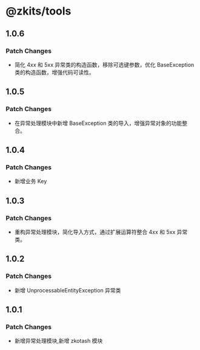 # @zkits/tools

## 1.0.6

### Patch Changes

- 简化 4xx 和 5xx 异常类的构造函数，移除可选键参数，优化 BaseException 类的构造函数，增强代码可读性。

## 1.0.5

### Patch Changes

- 在异常处理模块中新增 BaseException 类的导入，增强异常对象的功能整合。

## 1.0.4

### Patch Changes

- 新增业务 Key

## 1.0.3

### Patch Changes

- 重构异常处理模块，简化导入方式，通过扩展运算符整合 4xx 和 5xx 异常类。

## 1.0.2

### Patch Changes

- 新增 UnprocessableEntityException 异常类

## 1.0.1

### Patch Changes

- 新增异常处理模块,新增 zkotash 模块
